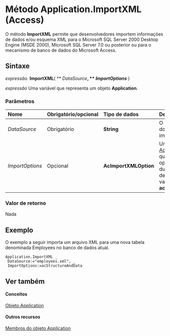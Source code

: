 
# Método Application.ImportXML (Access)

O método  **ImportXML** permite que desenvolvedores importem informações de dados e/ou esquema XML para o Microsoft SQL Server 2000 Desktop Engine (MSDE 2000), Microsoft SQL Server 7.0 ou posterior ou para o mecanismo de banco de dados do Microsoft Access.


## Sintaxe

 _expressão_. **ImportXML**( ** _DataSource_**, ** _ImportOptions_** )

 _expressão_ Uma variável que representa um objeto **Application**.


### Parâmetros



|**Nome**|**Obrigatório/opcional**|**Tipo de dados**|**Descrição**|
|:-----|:-----|:-----|:-----|
| _DataSource_|Obrigatório|**String**|O nome e caminho do arquivo XML a ser importado.|
| _ImportOptions_|Opcional|**AcImportXMLOption**|Uma constante [AcImportXMLOption](f51b40cc-b8bb-addd-2bc6-5a0300e2cc2a.md) que especifica a opção a ser usada durante a importação de arquivos XML. O valor padrão é **acStructureAndData**.|

### Valor de retorno

Nada


## Exemplo

O exemplo a seguir importa um arquivo XML para uma nova tabela denominada Employees no banco de dados atual.


```
Application.ImportXML _ 
 DataSource:="employees.xml", _ 
 ImportOptions:=acStructureAndData
```


## Ver também


#### Conceitos


[Objeto Application](aefb0713-97e6-e2c7-e530-8fd2e1316a55.md)
#### Outros recursos


[Membros do objeto Application](3ab5276c-d52a-72a9-244c-ec92ead48811.md)